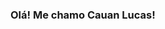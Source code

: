 ### Olá! Me chamo Cauan Lucas!

<!--
**cauanlsreis/cauanlsreis** is a ✨ _special_ ✨ repository because its `README.md` (this file) appears on your GitHub profile.

Here are some ideas to get you started:

##- 👨‍🎓 Estudante
- 📚 Bacharelado em Ciência da Computação
- 💻 Estudando IA em python...
- 😄 Pronouns: ele/dele

<div align="center">
  <a href="https://github.com/cauanlsreis">
  <img height="180em" src="https://github-readme-stats.vercel.app/api?username=cauanlsreis&show_icons=true&theme=dark&include_all_commits=true&count_private=true"/>
  <img height="180em" src="https://github-readme-stats.vercel.app/api/top-langs/?username=cauanlsreis&layout=compact&langs_count=7&theme=dark"/>
</div>

<div>  
  <a href = "cauanlucas.reis@gmail.com"><img src="https://img.shields.io/badge/-Gmail-%23333?style=for-the-badge&logo=gmail&logoColor=white" target="_blank"></a>
  <a href="http://www.linkedin.com/in/cauanlucasreis" target="_blank"><img src="https://img.shields.io/badge/-LinkedIn-%230077B5?style=for-the-badge&logo=linkedin&logoColor=white" target="_blank"></a> 
</div>

